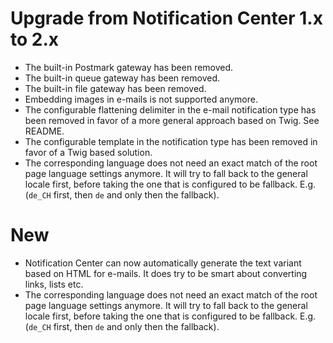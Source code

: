 # Upgrade from Notification Center 1.x to 2.x

* The built-in Postmark gateway has been removed.
* The built-in queue gateway has been removed.
* The built-in file gateway has been removed.
* Embedding images in e-mails is not supported anymore.
* The configurable flattening delimiter in the e-mail notification type has been removed in favor of
  a more general approach based on Twig. See README.
* The configurable template in the notification type has been removed in favor of a Twig based solution.
* The corresponding language does not need an exact match of the root page language settings
  anymore. It will try to fall back to the general locale first, before taking the one that is
  configured to be fallback. E.g. (`de_CH` first, then `de` and only then the fallback).

# New

* Notification Center can now automatically generate the text variant based on HTML for e-mails. It
  does try to be smart about converting links, lists etc.
* The corresponding language does not need an exact match of the root page language settings
  anymore. It will try to fall back to the general locale first, before taking the one that is
  configured to be fallback. E.g. (`de_CH` first, then `de` and only then the fallback).